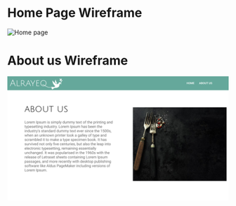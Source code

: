 # Home Page Wireframe

![Home page](https://raw.githubusercontent.com/hamzaAlmuhisen/my-restaurant/main/Home%20page%20Wireframe.png)

# About us Wireframe
![About us](https://github.com/hamzaAlmuhisen/my-restaurant/blob/main/About%20Us%20Wireframe%20new.png?raw=true)


